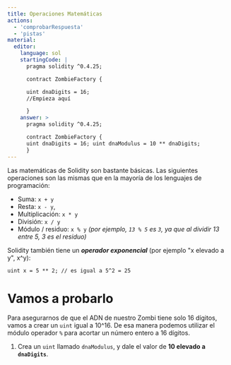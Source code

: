 ```yaml
---
title: Operaciones Matemáticas
actions:
  - 'comprobarRespuesta'
  - 'pistas'
material:
  editor:
    language: sol
    startingCode: |
      pragma solidity ^0.4.25;

      contract ZombieFactory {

      uint dnaDigits = 16;
      //Empieza aquí

      }
    answer: >
      pragma solidity ^0.4.25;

      contract ZombieFactory {
      uint dnaDigits = 16; uint dnaModulus = 10 ** dnaDigits;
      }
---
```


Las matemáticas de Solidity son bastante básicas. Las siguientes operaciones son las mismas que en la mayoría de los lenguajes de programación:

* Suma: `x + y`
* Resta: `x - y`,
* Multiplicación: `x * y`
* División: `x / y`
* Módulo / residuo: `x % y` *(por ejemplo, `13 % 5` es `3`, ya que al dividir 13 entre 5, 3 es el residuo)*

Solidity también tiene un ***operador exponencial*** (por ejemplo "x elevado a y", x^y):

    uint x = 5 ** 2; // es igual a 5^2 = 25
    

# Vamos a probarlo

Para asegurarnos de que el ADN de nuestro Zombi tiene solo 16 dígitos, vamos a crear un `uint` igual a 10^16. De esa manera podemos utilizar el módulo operador `%` para acortar un número entero a 16 dígitos.

1. Crea un `uint` llamado `dnaModulus`, y dale el valor de **10 elevado a `dnaDigits`**.